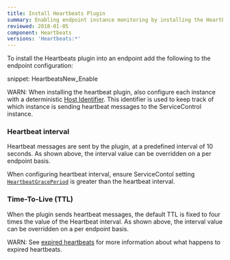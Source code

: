 ```yaml
---
title: Install Heartbeats Plugin
summary: Enabling endpoint instance monitoring by installing the Heartbeats plugin
reviewed: 2018-01-05
component: Heartbeats
versions: 'Heartbeats:*'
---
```


To install the Heartbeats plugin into an endpoint add the following to the endpoint configuration:

snippet: HeartbeatsNew_Enable

WARN: When installing the heartbeat plugin, also configure each instance with a deterministic [Host Identifier](t/nservicebus/hosting/override-hostid.md). This identifier is used to keep track of which instance is sending heartbeat messages to the ServiceControl instance.


### Heartbeat interval

Heartbeat messages are sent by the plugin, at a predefined interval of 10 seconds. As shown above, the interval value can be overridden on a per endpoint basis.

When configuring heartbeat interval, ensure ServiceContol setting [`HeartbeatGracePeriod`](/servicecontrol/creating-config-file.md#plugin-specific-servicecontrolheartbeatgraceperiod) is greater than the heartbeat interval. 


### Time-To-Live (TTL)

When the plugin sends heartbeat messages, the default TTL is fixed to four times the value of the Heartbeat interval. As shown above, the interval value can be overridden on a per endpoint basis.

WARN: See [expired heartbeats](expired-heartbeats.md) for more information about what happens to expired heartbeats.